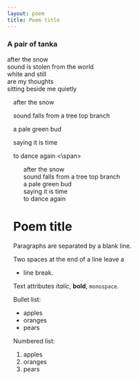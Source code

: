 ```yaml
---
layout: poem
title: Poem title
---
```


### A pair of tanka

after the snow  
sound is stolen from the world  
white and still  
are my thoughts  
sitting beside me quietly  

<span style ="display:inline-block;margin-left:1em;">
after the snow

sound falls from a tree top branch

a pale green bud

saying it is time

to dance again
<\span>


&nbsp;&nbsp;&nbsp;&nbsp;&nbsp;&nbsp;after the snow  
&nbsp;&nbsp;&nbsp;&nbsp;&nbsp;&nbsp;sound falls from a tree top branch  
&nbsp;&nbsp;&nbsp;&nbsp;&nbsp;&nbsp;a pale green bud  
&nbsp;&nbsp;&nbsp;&nbsp;&nbsp;&nbsp;saying it is time  
&nbsp;&nbsp;&nbsp;&nbsp;&nbsp;&nbsp;to dance again 


Poem title
==========

Paragraphs are separated
by a blank line.

Two spaces at the end of a line leave a  
 + line break.

Text attributes _italic_, 
**bold**, `monospace`.

Bullet list:

  * apples
  * oranges
  * pears

Numbered list:

  1. apples
  2. oranges
  3. pears
